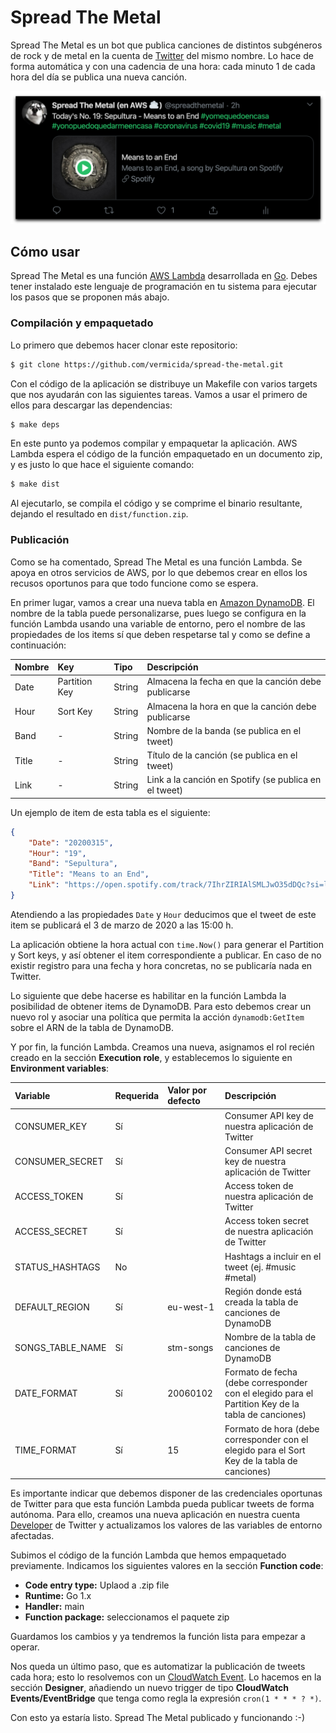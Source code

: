 # Spread The Metal

Spread The Metal es un bot que publica canciones de distintos subgéneros de rock y de metal en la cuenta de [Twitter](https://twitter.com/spreadthemetal) del mismo nombre. Lo hace de forma automática y con una cadencia de una hora: cada minuto 1 de cada hora del día se publica una nueva canción.

<img src="images/tweet.png" width="614" alt="Tweet">

## Cómo usar

Spread The Metal es una función [AWS Lambda](https://aws.amazon.com/lambda/) desarrollada en [Go](https://golang.org/). Debes tener instalado este lenguaje de programación en tu sistema para ejecutar los pasos que se proponen más abajo.

### Compilación y empaquetado

Lo primero que debemos hacer clonar este repositorio:

```bash
$ git clone https://github.com/vermicida/spread-the-metal.git
```

Con el código de la aplicación se distribuye un Makefile con varios targets que nos ayudarán con las siguientes tareas. Vamos a usar el primero de ellos para descargar las dependencias:

```bash
$ make deps
```

En este punto ya podemos compilar y empaquetar la aplicación. AWS Lambda espera el código de la función empaquetado en un documento zip, y es justo lo que hace el siguiente comando:

```bash
$ make dist
```

Al ejecutarlo, se compila el código y se comprime el binario resultante, dejando el resultado en `dist/function.zip`.

### Publicación

Como se ha comentado, Spread The Metal es una función Lambda. Se apoya en otros servicios de AWS, por lo que debemos crear en ellos los recusos oportunos para que todo funcione como se espera.

En primer lugar, vamos a crear una nueva tabla en [Amazon DynamoDB](https://aws.amazon.com/dynamodb/). El nombre de la tabla puede personalizarse, pues luego se configura en la función Lambda usando una variable de entorno, pero el nombre de las propiedades de los items sí que deben respetarse tal y como se define a continuación:

| Nombre | Key | Tipo | Descripción |
| :- | :- | :- | :- |
| Date | Partition Key | String | Almacena la fecha en que la canción debe publicarse |
| Hour | Sort Key | String | Almacena la hora en que la canción debe publicarse |
| Band | - | String | Nombre de la banda (se publica en el tweet) |
| Title | - | String | Título de la canción (se publica en el tweet) |
| Link | - | String | Link a la canción en Spotify (se publica en el tweet) |

Un ejemplo de item de esta tabla es el siguiente:

```json
{
    "Date": "20200315",
    "Hour": "19",
    "Band": "Sepultura",
    "Title": "Means to an End",
    "Link": "https://open.spotify.com/track/7IhrZIRIAlSMLJwO35dDQc?si=l5XiAAOFTgWa7yTb-_R5tA"
}
```

Atendiendo a las propiedades `Date` y `Hour` deducimos que el tweet de este item se publicará el 3  de marzo de 2020 a las 15:00 h.

La aplicación obtiene la hora actual con `time.Now()` para generar el Partition y Sort keys, y así obtener el item correspondiente a publicar. En caso de no existir registro para una fecha y hora concretas, no se publicaría nada en Twitter.

Lo siguiente que debe hacerse es habilitar en la función Lambda la posibilidad de obtener items de DynamoDB. Para esto debemos crear un nuevo rol y asociar una política que permita la acción `dynamodb:GetItem` sobre el ARN de la tabla de DynamoDB.

Y por fin, la función Lambda. Creamos una nueva, asignamos el rol recién creado en la sección **Execution role**, y establecemos lo siguiente en **Environment variables**:

| Variable | Requerida | Valor por defecto | Descripción |
| :- | :- | :- | :- |
| CONSUMER_KEY | Sí | | Consumer API key de nuestra aplicación de Twitter |
| CONSUMER_SECRET | Sí | | Consumer API secret key de nuestra aplicación de Twitter  |
| ACCESS_TOKEN | Sí | | Access token de nuestra aplicación de Twitter |
| ACCESS_SECRET | Sí | | Access token secret de nuestra aplicación de Twitter |
| STATUS_HASHTAGS | No | | Hashtags a incluir en el tweet (ej. #music #metal) |
| DEFAULT_REGION | Sí | eu-west-1 | Región donde está creada la tabla de canciones de DynamoDB |
| SONGS_TABLE_NAME | Sí | stm-songs | Nombre de la tabla de canciones de DynamoDB |
| DATE_FORMAT | Sí | 20060102 | Formato de fecha (debe corresponder con el elegido para el Partition Key de la tabla de canciones) |
| TIME_FORMAT | Sí | 15 | Formato de hora (debe corresponder con el elegido para el Sort Key de la tabla de canciones) |

Es importante indicar que debemos disponer de las credenciales oportunas de Twitter para que esta función Lambda pueda publicar tweets de forma autónoma. Para ello, creamos una nueva aplicación en nuestra cuenta [Developer](https://developer.twitter.com/en.html) de Twitter y actualizamos los valores de las variables de entorno afectadas.

Subimos el código de la función Lambda que hemos empaquetado previamente. Indicamos los siguientes valores en la sección **Function code**:

- **Code entry type:** Uplaod a .zip file
- **Runtime:** Go 1.x
- **Handler:** main
- **Function package:** seleccionamos el paquete zip

Guardamos los cambios y ya tendremos la función lista para empezar a operar.

Nos queda un último paso, que es automatizar la publicación de tweets cada hora; esto lo resolvemos con un [CloudWatch Event](https://docs.aws.amazon.com/AmazonCloudWatch/latest/events/WhatIsCloudWatchEvents.html). Lo hacemos en la sección **Designer**, añadiendo un nuevo trigger de tipo **CloudWatch Events/EventBridge** que tenga como regla la expresión `cron(1 * * * ? *)`.

Con esto ya estaría listo. Spread The Metal publicado y funcionando :-)
